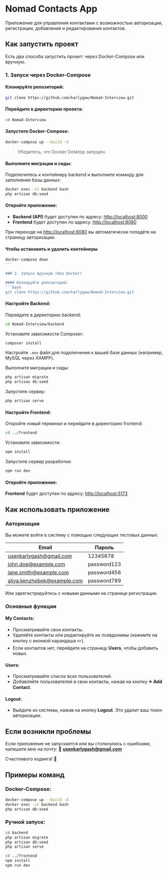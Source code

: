 # Nomad Contacts App

Приложение для управления контактами с возможностью авторизации, регистрации, добавления и редактирования контактов.

## Как запустить проект

Есть два способа запустить проект: через Docker-Compose или вручную.

### 1. Запуск через Docker-Compose

#### Клонируйте репозиторий:
```bash
git clone https://github.com/karlygaw/Nomad-Interview.git
```

#### Перейдите в директорию проекта:
```bash
cd Nomad-Interview
```

#### Запустите Docker-Compose:
```bash
docker-compose up --build -d
```

> Убедитесь, что Docker Desktop запущен.

#### Выполните миграции и сиды:
Подключитесь к контейнеру backend и выполните команду для заполнения базы данных:
```bash
docker exec -it backend bash
php artisan db:seed
```

#### Откройте приложение:
- **Backend (API)** будет доступен по адресу: [http://localhost:8000](http://localhost:8000)
- **Frontend** будет доступен по адресу: [http://localhost:8080](http://localhost:8080)

При переходе на [http://localhost:8080](http://localhost:8080) вы автоматически попадёте на страницу авторизации.
#### Чтобы остановить и удалить контейнеры
```bash
docker-compose down
'''

### 2. Запуск вручную (без Docker)

#### Клонируйте репозиторий:
```bash
git clone https://github.com/karlygaw/Nomad-Interview.git
```

#### Настройте Backend:
Перейдите в директорию backend:
```bash
cd Nomad-Interview/backend
```

Установите зависимости Composer:
```bash
composer install
```

Настройте `.env` файл для подключения к вашей базе данных (например, MySQL через XAMPP).

Выполните миграции и сиды:
```bash
php artisan migrate
php artisan db:seed
```

Запустите сервер:
```bash
php artisan serve
```

#### Настройте Frontend:
Откройте новый терминал и перейдите в директорию frontend:
```bash
cd ../frontend
```

Установите зависимости:
```bash
npm install
```

Запустите сервер разработки:
```bash
npm run dev
```

#### Откройте приложение:
**Frontend** будет доступен по адресу: [http://localhost:5173](http://localhost:5173)

## Как использовать приложение

### Авторизация
Вы можете войти в систему с помощью следующих тестовых данных:

| Email | Пароль |
|-----------------------------|-------------|
| usenkarlygash@gmail.com     | 12345678    |
| john.doe@example.com        | password123 |
| jane.smith@example.com      | password456 |
| aliya.kenzhebek@example.com | password789 |

Или зарегистрируйтесь с новыми данными на странице регистрации.

### Основные функции

#### My Contacts:
- Просматривайте свои контакты.
- Удаляйте контакты или редактируйте их псевдонимы (нажмите на кнопку с иконкой карандаша ✏️).
- Если контактов нет, перейдите на страницу **Users**, чтобы добавить новых.

#### Users:
- Просматривайте список всех пользователей.
- Добавляйте пользователей в свои контакты, нажав на кнопку ➕ **Add Contact**.

#### Logout:
- Выйдите из системы, нажав на кнопку **Logout**. Это удалит ваш токен авторизации.

## Если возникли проблемы
Если приложение не запускается или вы столкнулись с ошибками, напишите мне на почту:
📧 **usenkarlygash@gmail.com**

Счастливого кодинга! 🚀

## Примеры команд

### Docker-Compose:
```bash
docker-compose up --build -d
docker exec -it backend bash
php artisan db:seed
```

### Ручной запуск:
```bash
cd backend
php artisan migrate
php artisan db:seed
php artisan serve

cd ../frontend
npm install
npm run dev
```


